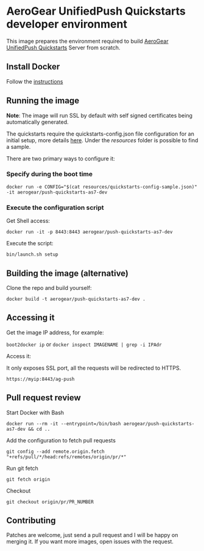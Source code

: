 # AeroGear UnifiedPush Quickstarts developer environment

This image prepares the environment required to build [AeroGear UnifiedPush Quickstarts](https://github.com/aerogear/aerogear-push-quickstarts/tree/master/server/) Server from scratch.

## Install Docker

Follow the [instructions](http://docs.docker.com/installation/)

## Running the image

**Note**: The image will run SSL by default with self signed certificates being automatically generated.

The quickstarts require the quickstarts-config.json file configuration for an initial setup, more details [here](https://github.com/aerogear/aerogear-push-quickstarts/blob/master/README.md). Under the *resources* folder is possible to find a sample.

There are two primary ways to configure it:

### Specify during the boot time

`docker run -e CONFIG="$(cat resources/quickstarts-config-sample.json)" -it aerogear/push-quickstarts-as7-dev`

### Execute the configuration script

Get Shell access:

`docker run -it -p 8443:8443 aerogear/push-quickstarts-as7-dev`

Execute the script:

`bin/launch.sh setup`

## Building the image (alternative)

Clone the repo and build yourself:

`docker build -t aerogear/push-quickstarts-as7-dev .`

## Accessing it

Get the image IP address, for example:

`boot2docker ip` or `docker inspect IMAGENAME | grep -i IPAdr`

Access it:

It only exposes SSL port, all the requests will be redirected to HTTPS.

`https://myip:8443/ag-push`

## Pull request review

Start Docker with Bash

`docker run --rm -it --entrypoint=/bin/bash aerogear/push-quickstarts-as7-dev && cd ..`

Add the configuration to fetch pull requests

`git config --add remote.origin.fetch "+refs/pull/*/head:refs/remotes/origin/pr/*"`

Run git fetch

`git fetch origin`

Checkout

`git checkout origin/pr/PR_NUMBER`

## Contributing

Patches are welcome, just send a pull request and I will be happy on merging it. If you want more images, open issues
with the request.



